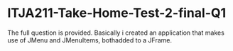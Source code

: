 # ITJA211-Take-Home-Test-2-final-Q1
The full question is provided. Basically i created an application that makes use of JMenu and JMenuItems, bothadded to a JFrame. 
